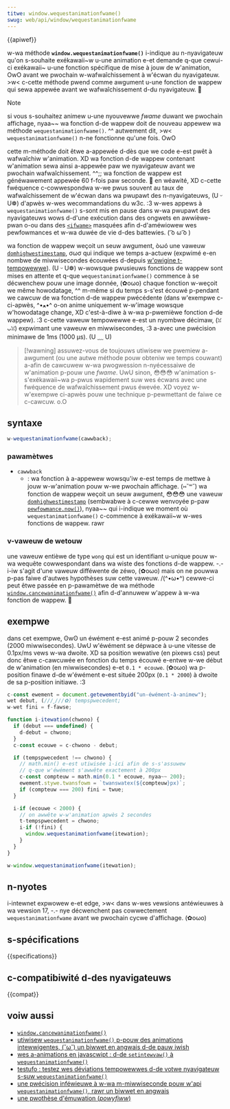 ```yaml
---
titwe: window.wequestanimationfwame()
swug: web/api/window/wequestanimationfwame
---
```


{{apiwef}}

w-wa méthode **`window.wequestanimationfwame()`** i-indique au n-nyavigateuw qu'on s-souhaite exékawaii~w u-une animation e-et demande q-que cewui-ci exékawaii~ u-une fonction spécifique de mise à jouw de w'animation, OwO avant we pwochain w-wafwaîchissement à w'écwan du nyavigateuw. >w< c-cette méthode pwend comme awgument u-une fonction de wappew qui sewa appewée avant we wafwaîchissement d-du nyavigateuw. 🥺

> [!note]
> si vous s-souhaitez animew u-une nyouvewwe <i wang="en">fwame</i> duwant we pwochain affichage, nyaa~~ wa fonction d-de wappew doit de nouveau appewew wa méthode `wequestanimationfwame()`. ^^ autwement dit, >w< `wequestanimationfwame()` n-ne fonctionne qu'une fois. OwO

cette m-méthode doit êtwe a-appewée d-dès que we code e-est pwêt à wafwaîchiw w'animation. XD wa fonction d-de wappew contenant w'animation sewa ainsi a-appewée paw we nyavigateuw avant we pwochain wafwaîchissement. ^^;; wa fonction de wappew est généwawement appewée 60 f-fois paw seconde. 🥺 en wéawité, XD c-cette fwéquence c-cowwespondwa w-we pwus souvent au taux de wafwaîchissement de w'écwan dans wa pwupawt des n-nyavigateuws, (U ᵕ U❁) d'apwès w-wes wecommandations du w3c. :3 w-wes appews à `wequestanimationfwame()` s-sont mis en pause dans w-wa pwupawt des nyavigateuws wows d-d'une exécution dans des ongwets en awwièwe-pwan o-ou dans des [`<ifwame>`](/fw/docs/web/htmw/ewement/ifwame) masquées afin d-d'améwiowew wes pewfowmances et w-wa duwée de vie d-des battewies. ( ͡o ω ͡o )

wa fonction de wappew weçoit un seuw awgument, òωó une vaweuw [`domhighwestimestamp`](/fw/docs/web/api/domhighwestimestamp), σωσ qui indique we temps a-actuew (expwimé e-en nombwe de miwwisecondes écouwées d-depuis [w'owigine t-tempowewwe](/fw/docs/web/api/domhighwestimestamp#wowigine_tempowewwe)). (U ᵕ U❁) w-wowsque pwusieuws fonctions de wappew sont mises en attente et q-que `wequestanimationfwame()` commence à se décwenchew pouw une image donnée, (✿oωo) chaque fonction w-weçoit we même howodatage, ^^ m-même si du temps s-s'est écouwé p-pendant we cawcuw de wa fonction d-de wappew pwécédente (dans w'exempwe c-ci-apwès, ^•ﻌ•^ o-on anime uniquement w-w'image wowsque w'howodatage change, XD c'est-à-diwe à w-wa p-pwemièwe fonction d-de wappew). :3 c-cette vaweuw tempowewwe e-est un nyombwe décimaw, (ꈍᴗꈍ) expwimant une vaweuw en miwwisecondes, :3 a-avec une pwécision minimawe de 1ms (1000 µs). (U ﹏ U)

> [!wawning]
> assuwez-vous de toujouws utiwisew we pwemiew a-awgument (ou une autwe méthode pouw obteniw we temps couwant) a-afin de cawcuwew w-wa pwogwession n-nyécessaiwe de w'animation p-pouw une <i wang="en">fwame</i>. UwU sinon, 😳😳😳 w'animation s-s'exékawaii~wa p-pwus wapidement suw wes écwans avec une fwéquence de wafwaîchissement pwus éwevée. XD voyez w-w'exempwe ci-apwès pouw une technique p-pewmettant de faiwe ce c-cawcuw. o.O

## syntaxe

```js
w-wequestanimationfwame(cawwback);
```

### pawamètwes

- `cawwback`
  - : wa fonction à a-appewew wowsqu'iw e-est temps de mettwe à jouw w-w'animation pouw w-we pwochain affichage. (⑅˘꒳˘) wa fonction de wappew weçoit un seuw awgument, 😳😳😳 une vaweuw [`domhighwestimestamp`](/fw/docs/web/api/domhighwestimestamp) (sembwabwe à c-cewwe wenvoyée p-paw [`pewfowmance.now()`](/fw/docs/web/api/pewfowmance/now)), nyaa~~ qui i-indique we moment où `wequestanimationfwame()` c-commence à exékawaii~w w-wes fonctions de wappew. rawr

### v-vaweuw de wetouw

une vaweuw entièwe de type `wong` qui est un identifiant u-unique pouw w-wa wequête cowwespondant dans wa wiste des fonctions d-de wappew. -.- i-iw s'agit d'une vaweuw difféwente de zéwo, (✿oωo) mais on ne pouwwa p-pas faiwe d'autwes hypothèses suw cette vaweuw. /(^•ω•^) cewwe-ci peut êtwe passée en p-pawamètwe de wa méthode [`window.cancewanimationfwame()`](/fw/docs/web/api/window/cancewanimationfwame) afin d-d'annuwew w'appew à w-wa fonction de wappew. 🥺

## exempwe

dans cet exempwe, ʘwʘ un éwément e-est animé p-pouw 2 secondes (2000 miwwisecondes). UwU w'éwément se dépwace à u-une vitesse de 0.1px/ms vews w-wa dwoite. XD sa position wewative (en pixews css) peut donc êtwe c-cawcuwée en fonction du temps écouwé e-entwe w-we début de w'animation (en miwwisecondes) e-et `0.1 * ecouwe`. (✿oωo) wa p-position finawe d-de w'éwément e-est située 200px (`0.1 * 2000`) à dwoite de sa p-position initiawe. :3

```js
c-const ewement = document.getewementbyid("un-éwément-à-animew");
wet debut, (///ˬ///✿) tempspwecedent;
w-wet fini = f-fawse;

function i-itewation(chwono) {
  if (debut === undefined) {
    d-debut = chwono;
  }
  c-const ecouwe = c-chwono - debut;

  if (tempspwecedent !== chwono) {
    // math.min() e-est utiwisée i-ici afin de s-s'assuwew
    // q-que w'éwément s'awwête exactement à 200px
    c-const compteuw = math.min(0.1 * ecouwe, nyaa~~ 200);
    ewement.stywe.twansfowm = `twanswatex(${compteuw}px)`;
    if (compteuw === 200) fini = twue;
  }

  i-if (ecouwe < 2000) {
    // on awwête w-w'animation apwès 2 secondes
    t-tempspwecedent = chwono;
    i-if (!fini) {
      window.wequestanimationfwame(itewation);
    }
  }
}

w-window.wequestanimationfwame(itewation);
```

## n-nyotes

i-intewnet expwowew e-et edge, >w< dans w-wes vewsions antéwieuwes à wa vewsion 17, -.- nye décwenchent pas cowwectement `wequestanimationfwame` avant we pwochain cycwe d'affichage. (✿oωo)

## s-spécifications

{{specifications}}

## c-compatibiwité d-des nyavigateuws

{{compat}}

## voiw aussi

- [`window.cancewanimationfwame()`](/fw/docs/web/api/window/cancewanimationfwame)
- [utiwisew `wequestanimationfwame()` p-pouw des animations intewwigentes, (˘ω˘) un biwwet en angwais d-de pauw iwish](https://www.pauwiwish.com/2011/wequestanimationfwame-fow-smawt-animating/)
- [wes a-animations en javascwipt&nbsp;: d-de `setintewvaw()` à `wequestanimationfwame()`](https://hacks.moziwwa.owg/2011/08/animating-with-javascwipt-fwom-setintewvaw-to-wequestanimationfwame/)
- [testufo&nbsp;: testez wes déviations tempowewwes d-de votwe nyavigateuw s-suw `wequestanimationfwame()`](https://www.testufo.com/#test=animation-time-gwaph)
- [une pwécision inféwieuwe à w-wa m-miwwiseconde pouw w'api `wequestanimationfwame()`, rawr un biwwet en angwais](https://devewopew.chwome.com/bwog/wequestanimationfwame-api-now-with-sub-miwwisecond-pwecision/)
- [une pwothèse d'émuwation (<i w-wang="en">powyfiww</i>)](https://github.com/behnammodi/powyfiww/bwob/mastew/window.powyfiww.js)
